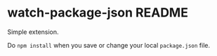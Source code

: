 # watch-package-json README

Simple extension.

Do `npm install` when you save or change your local `package.json` file.